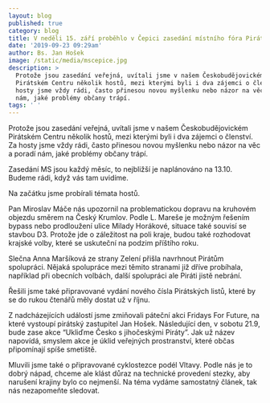 ```yaml
---
layout: blog
published: true
category: blog
title: V neděli 15. září proběhlo v Čepici zasedání místního fóra Pirátů
date: '2019-09-23 09:29am'
author: Bs. Jan Hošek
image: /static/media/mscepice.jpg
description: >
  Protože jsou zasedání veřejná, uvítali jsme v našem Českobudějovickém
  Pirátském Centru několik hostů, mezi kterými byli i dva zájemci o členství. Za
  hosty jsme vždy rádi, často přinesou novou myšlenku nebo názor na věc a poradí
  nám, jaké problémy občany trápí.
tags: ' '
---
```

Protože jsou zasedání veřejná, uvítali jsme v našem Českobudějovickém Pirátském Centru několik hostů, mezi kterými byli i dva zájemci o členství. Za hosty jsme vždy rádi, často přinesou novou myšlenku nebo názor na věc a poradí nám, jaké problémy občany trápí.

Zasedání MS jsou každý měsíc, to nejbližší je naplánováno na 13.10. Budeme rádi, když vás tam uvidíme.

Na začátku jsme probírali témata hostů.

Pan Miroslav Máče nás upozornil na problematickou dopravu na kruhovém objezdu směrem na Český Krumlov. Podle L. Mareše je možným řešením bypass nebo prodloužení ulice Milady Horákové, situace také souvisí se stavbou D3. Protože jde o záležitost na poli kraje, budou také rozhodovat krajské volby, které se uskuteční na podzim příštího roku.

Slečna Anna Maršíková ze strany Zelení přišla navrhnout Pirátům spolupráci. Nějaká spolupráce mezi těmito stranami již dříve probíhala, například při obecních volbách, další spolupráci ale Piráti jistě nebrání.



Řešili jsme také připravované vydání nového čísla Pirátských listů, které by se do rukou čtenářů měly dostat už v říjnu. 

Z nadcházejících událostí jsme zmiňovali páteční akci Fridays For Future, na které vystoupí pirátský zastupitel Jan Hošek. Následující den, v sobotu 21.9, bude zase akce “Ukliďme Česko s jihočeskými Piráty”. Jak už název napovídá, smyslem akce je úklid veřejných prostranství, které občas připomínají spíše smetiště.

Mluvili jsme také o připravované cyklostezce podél Vltavy. Podle nás je to dobrý nápad, chceme ale klást důraz na technické provedení stezky, aby narušení krajiny bylo co nejmenší. Na téma vydáme samostatný článek, tak nás nezapomeňte sledovat.
